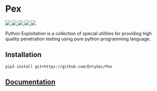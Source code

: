 # Pex

<p>
    <a href="https://entysec.com">
        <img src="https://img.shields.io/badge/developer-EntySec-blue.svg">
    </a>
    <a href="https://github.com/EntySec/Pex">
        <img src="https://img.shields.io/badge/language-Python-blue.svg">
    </a>
    <a href="https://github.com/EntySec/Pex/forks">
        <img src="https://img.shields.io/github/forks/EntySec/Pex?color=green">
    </a>
    <a href="https://github.com/EntySec/Pex/stargazers">
        <img src="https://img.shields.io/github/stars/EntySec/Pex?color=yellow">
    </a>
    <a href="https://www.codefactor.io/repository/github/EntySec/Pex">
        <img src="https://www.codefactor.io/repository/github/EntySec/Pex/badge" />
    </a>
</p>

Python Exploitation is a collection of special utilities for providing high quality penetration testing using pure
python programming language.

## Installation

```
pip3 install git+https://github.com/EntySec/Pex
```

## [Documentation](https://github.com/EntySec/Pex/wiki)
